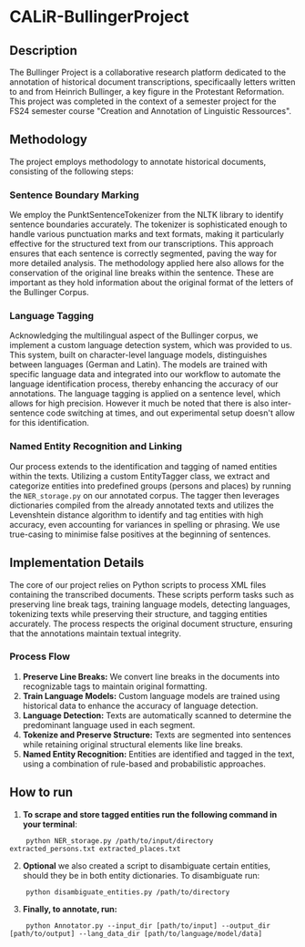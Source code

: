 # CALiR-BullingerProject

## Description

The Bullinger Project is a collaborative research platform dedicated to the annotation of historical document transcriptions, specificaally letters written to and from Heinrich Bullinger, a key figure in the Protestant Reformation. This project was completed in the context of a semester project for the FS24 semester course "Creation and Annotation of Linguistic Ressources".
## Methodology

The project employs methodology to annotate historical documents, consisting of the following steps:

### Sentence Boundary Marking

We employ the PunktSentenceTokenizer from the NLTK library to identify sentence boundaries accurately. The tokenizer is sophisticated enough to handle various punctuation marks and text formats, making it particularly effective for the structured text from our transcriptions. This approach ensures that each sentence is correctly segmented, paving the way for more detailed analysis. The methodology applied here also allows for the conservation of the original line breaks within the sentence. These are important as they hold information about the original format of the letters of the Bullinger Corpus.

### Language Tagging

Acknowledging the multilingual aspect of the Bullinger corpus, we implement a custom language detection system, which was provided to us. This system, built on character-level language models, distinguishes between languages (German and Latin). The models are trained with specific language data and integrated into our workflow to automate the language identification process, thereby enhancing the accuracy of our annotations. The language tagging is applied on a sentence level, which allows for high precision. However it much be noted that there is also inter-sentence code switching at times, and out experimental setup doesn't allow for this identification. 

### Named Entity Recognition and Linking

Our process extends to the identification and tagging of named entities within the texts. Utilizing a custom EntityTagger class, we extract and categorize entities into predefined groups (persons and places) by running the `NER_storage.py` on our annotated corpus. The tagger then leverages dictionaries compiled from the already annotated texts and utilizes the Levenshtein distance algorithm to identify and tag entities with high accuracy, even accounting for variances in spelling or phrasing. We use true-casing to minimise false positives at the beginning of sentences. 

## Implementation Details

The core of our project relies on Python scripts to process XML files containing the transcribed documents. These scripts perform tasks such as preserving line break tags, training language models, detecting languages, tokenizing texts while preserving their structure, and tagging entities accurately. The process respects the original document structure, ensuring that the annotations maintain textual integrity.

### Process Flow

1. **Preserve Line Breaks:** We convert line breaks in the documents into recognizable tags to maintain original formatting.
2. **Train Language Models:** Custom language models are trained using historical data to enhance the accuracy of language detection.
3. **Language Detection:** Texts are automatically scanned to determine the predominant language used in each segment.
4. **Tokenize and Preserve Structure:** Texts are segmented into sentences while retaining original structural elements like line breaks.
5. **Named Entity Recognition:** Entities are identified and tagged in the text, using a combination of rule-based and probabilistic approaches.

## How to run 

1. **To scrape and store tagged entities run the following command in your terminal**: 
```
    python NER_storage.py /path/to/input/directory extracted_persons.txt extracted_places.txt
```
2. **Optional** we also created a script to disambiguate certain entities, should they be in both entity dictionaries. To disambiguate run:
```
    python disambiguate_entities.py /path/to/directory
```
3. **Finally, to annotate, run:**
```
    python Annotator.py --input_dir [path/to/input] --output_dir [path/to/output] --lang_data_dir [path/to/language/model/data]
```


